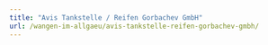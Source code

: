 ```yaml
---
title: "Avis Tankstelle / Reifen Gorbachev GmbH"
url: /wangen-im-allgaeu/avis-tankstelle-reifen-gorbachev-gmbh/
---
```

